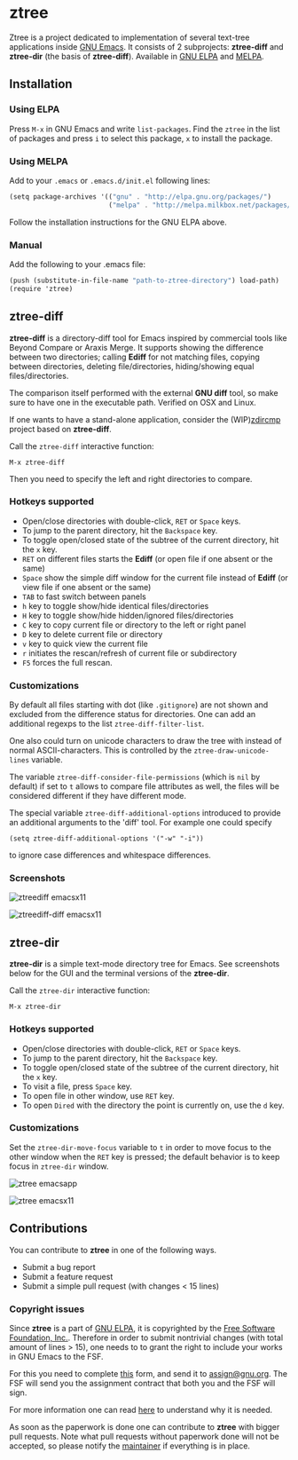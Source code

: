 # ztree
Ztree is a project dedicated to implementation of several text-tree applications inside [GNU Emacs](http://www.gnu.org/software/emacs/). It consists of 2 subprojects: **ztree-diff** and **ztree-dir** (the basis of **ztree-diff**). Available in [GNU ELPA](https://elpa.gnu.org/) and [MELPA](http://melpa.org/#/).

## Installation

### Using ELPA
Press `M-x` in GNU Emacs and write `list-packages`. Find the `ztree` in the list of packages and press `i` to select this package, `x` to install the package.

### Using MELPA
Add to your `.emacs` or `.emacs.d/init.el` following lines:

```scheme
(setq package-archives '(("gnu" . "http://elpa.gnu.org/packages/")
                         ("melpa" . "http://melpa.milkbox.net/packages/")))
```
                         
Follow the installation instructions for the GNU ELPA above.

### Manual
Add the following to your .emacs file:

```scheme
(push (substitute-in-file-name "path-to-ztree-directory") load-path)
(require 'ztree)
```

## ztree-diff
**ztree-diff** is a directory-diff tool for Emacs inspired by commercial tools like Beyond Compare or Araxis Merge. It supports showing the difference between two directories; calling **Ediff** for not matching files, copying between directories, deleting file/directories, hiding/showing equal files/directories.

The comparison itself performed with the external **GNU diff** tool, so make sure to have one in the executable path. Verified on OSX and Linux.

If one wants to have a stand-alone application, consider the (WIP)[zdircmp](https://github.com/fourier/zdircmp) project based on **ztree-diff**.

Call the `ztree-diff` interactive function:

```
M-x ztree-diff
```
Then you need to specify the left and right directories to compare.

### Hotkeys supported
 * Open/close directories with double-click, `RET` or `Space` keys.
 * To jump to the parent directory, hit the `Backspace` key.
 * To toggle open/closed state of the subtree of the current directory, hit the `x` key.
 * `RET` on different files starts the **Ediff** (or open file if one absent or the same)
 * `Space` show the simple diff window for the current file instead of **Ediff** (or view file if one absent or the same)
 * `TAB` to fast switch between panels
 * `h` key to toggle show/hide identical files/directories
 * `H` key to toggle show/hide hidden/ignored files/directories
 * `C` key to copy current file or directory to the left or right panel
 * `D` key to delete current file or directory
 * `v` key to quick view the current file
 * `r` initiates the rescan/refresh of current file or subdirectory
 * `F5` forces the full rescan.

### Customizations
By default all files starting with dot (like `.gitignore`) are not shown and excluded from the difference status for directories. One can add an additional regexps to the list `ztree-diff-filter-list`.

One also could turn on unicode characters to draw the tree with instead of normal ASCII-characters. This is controlled by the `ztree-draw-unicode-lines` variable.

The variable `ztree-diff-consider-file-permissions` (which is `nil` by default) if set to `t` allows to compare file attributes as well, the files will be considered different if they have different mode.

The special variable `ztree-diff-additional-options`
introduced to provide an additional arguments
to the 'diff' tool.
For example one could specify
```
(setq ztree-diff-additional-options '("-w" "-i"))
```
to ignore case differences and whitespace differences.


### Screenshots

![ztreediff emacsx11](https://github.com/fourier/ztree/raw/screenshots/screenshots/emacs_diff_xterm.png "Emacs in xterm with ztree-diff")

![ztreediff-diff emacsx11](https://github.com/fourier/ztree/raw/screenshots/screenshots/emacs_diff_simplediff_xterm.png "Emacs in xterm with ztree-diff and simple diff")

## ztree-dir

**ztree-dir** is a simple text-mode directory tree for Emacs. See screenshots below for the GUI and the terminal versions of the **ztree-dir**.

Call the `ztree-dir` interactive function:

```
M-x ztree-dir
```

### Hotkeys supported
* Open/close directories with double-click, `RET` or `Space` keys.
* To jump to the parent directory, hit the `Backspace` key.
* To toggle open/closed state of the subtree of the current directory, hit the `x` key.
* To visit a file, press `Space` key.
* To open file in other window, use `RET` key.
* To open `Dired` with the directory the point is currently on, use the `d` key.

### Customizations
Set the `ztree-dir-move-focus` variable to `t` in order to move focus to the other window when the `RET` key is pressed; the default behavior is to keep focus in `ztree-dir` window.


![ztree emacsapp](https://github.com/fourier/ztree/raw/screenshots/screenshots/emacs_app.png "Emacs App with ztree-dir")

![ztree emacsx11](https://github.com/fourier/ztree/raw/screenshots/screenshots/emacs_xterm.png "Emacs in xterm with ztree-dir")


## Contributions
You can contribute to **ztree** in one of the following ways.
- Submit a bug report
- Submit a feature request
- Submit a simple pull request (with changes < 15 lines)

### Copyright issues
Since **ztree** is a part of [GNU ELPA](https://elpa.gnu.org/), it is copyrighted by the [Free Software Foundation, Inc.](http://www.fsf.org/). Therefore in order to submit nontrivial changes (with total amount of lines > 15), one needs to to grant the right to include your works in GNU Emacs to the FSF.

For this you need to complete [this](https://raw.githubusercontent.com/fourier/ztree/contributions/request-assign.txt) form, and send it to [assign@gnu.org](mailto:assign@gnu.org). The FSF will send you the assignment contract that both you and the FSF will sign.

For more information one can read [here](http://www.gnu.org/licenses/why-assign.html) to understand why it is needed.

As soon as the paperwork is done one can contribute to **ztree** with bigger pull requests.
Note what pull requests without paperwork done will not be accepted, so please notify the [maintainer](mailto:alexey.veretennikov@gmail.com) if everything is in place.

